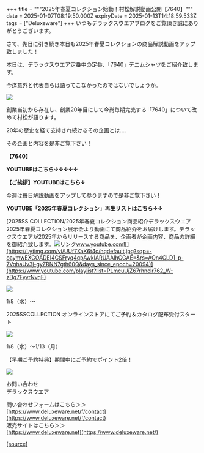 +++
title = """2025年春夏コレクション始動！村松解説動画公開【7640】"""
date = 2025-01-07T08:19:50.000Z
expiryDate = 2025-01-13T14:18:59.533Z
tags = ["Deluxeware"]
+++
いつもデラックスウエアブログをご覧頂き誠にありがとうございます。

さて、先日に引き続き本日も2025年春夏コレクションの商品解説動画をアップ致しました！

本日は、デラックスウエア定番中の定番、「7640」デニムシャツをご紹介致します。

今迄意外と代表自らは語ってこなかったのではないでしょうか。

[![](https://stat.ameba.jp/user_images/20250107/15/deluxeware/aa/1d/j/o0774081215530594678.jpg)](https://stat.ameba.jp/user_images/20250107/15/deluxeware/aa/1d/j/o0774081215530594678.jpg)

創業当初から存在し、創業20年目にして今尚毎期完売する「7640」について改めて村松が語ります。

20年の歴史を経て支持され続けるその企画とは.... 

その企画と内容を是非ご覧下さい！

**【7640】**

**YOUTUBEはこちら↓↓↓↓↓**

**【ご挨拶】YOUTUBEはこちら↓**

今週は毎日解説動画をアップして参りますので是非ご覧下さい！

**YOUTUBE「2025年春夏コレクション」再生リストはこちら↓↓**

[2025SS COLLECTION/2025年春夏コレクション商品紹介デラックスウエア2025年春夏コレクション展示会より動画にて商品紹介をお届けします。デラックスウエアが2025年からリリースする商品を、企画者が企画内容、商品の詳細を御紹介致します。![リンク](https://c.stat100.ameba.jp/ameblo/symbols/v3.20.0/svg/gray/editor_link.svg)www.youtube.com![](https://i.ytimg.com/vi/UUf7XaK6t4c/hqdefault.jpg?sqp=-oaymwEXCOADEI4CSFryq4qpAwkIARUAAIhCGAE=&rs=AOn4CLD1_p-7VqhaUv3j-gyZRNN7gth60Q&days_since_epoch=20094)](https://www.youtube.com/playlist?list=PLmcuUjZ67rhnclr762_W-zDg7FyyrNvqF)

[![](https://stat.ameba.jp/user_images/20250106/19/deluxeware/86/d2/j/o1200050015530321867.jpg)](https://stat.ameba.jp/user_images/20250106/19/deluxeware/86/d2/j/o1200050015530321867.jpg)

1/8（水）～　

2025SSCOLLECTION オンラインストアにてご予約＆カタログ配布受付スタート

[![](https://stat.ameba.jp/user_images/20250107/13/deluxeware/40/f2/j/o1200050015530553675.jpg)](https://stat.ameba.jp/user_images/20250107/13/deluxeware/40/f2/j/o1200050015530553675.jpg)

1/8（水）～1/13（月）

【早期ご予約特典】期間中にご予約でポイント2倍！

[![](https://stat.ameba.jp/user_images/20240315/15/deluxeware/04/7f/j/o0800026015413271803.jpg?caw=800)](https://www.instagram.com/deluxeware/?hl=ja)

お問い合わせ  
デラックスウエア

問い合わせフォームはこちら＞＞  
[https://www.deluxeware.net/f/contact](https://www.deluxeware.net/f/contact)  
販売サイトはこちら＞＞  
[https://www.deluxeware.net](https://www.deluxeware.net/)

[[source]](https://ameblo.jp/deluxeware/entry-12881537031.html)
